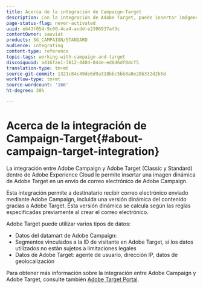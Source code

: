```yaml
---
title: Acerca de la integración de Campaign-Target
description: Con la integración de Adobe Target, puede insertar imágenes dinámicas generadas por Adobe Target en los mensajes de Adobe Campaign.
page-status-flag: never-activated
uuid: eb43f054-9c00-4ca4-acdd-e2306937af3c
contentOwner: sauviat
products: SG_CAMPAIGN/STANDARD
audience: integrating
content-type: reference
topic-tags: working-with-campaign-and-target
discoiquuid: a416fae1-3812-4404-844e-ed6d6df0dcf5
translation-type: tm+mt
source-git-commit: 1321c84c49de6d9a318bbc5bb8a0e28b332d2b5d
workflow-type: tm+mt
source-wordcount: '166'
ht-degree: 38%

---
```



# Acerca de la integración de Campaign-Target{#about-campaign-target-integration}

La integración entre Adobe Campaign y Adobe Target (Classic y Standard) dentro de Adobe Experience Cloud le permite insertar una imagen dinámica de Adobe Target en un envío de correo electrónico de Adobe Campaign.

Esta integración permite a destinatario recibir correo electrónico enviado mediante Adobe Campaign, incluida una versión dinámica del contenido gracias a Adobe Target. Esta versión dinámica se calcula según las reglas especificadas previamente al crear el correo electrónico.

Adobe Target puede utilizar varios tipos de datos:

* Datos del datamart de Adobe Campaign:
* Segmentos vinculados a la ID de visitante en Adobe Target, si los datos utilizados no están sujetos a limitaciones legales
* Datos de Adobe Target: agente de usuario, dirección IP, datos de geolocalización

Para obtener más información sobre la integración entre Adobe Campaign y Adobe Target, consulte también [Adobe Target Portal](https://docs.adobe.com/content/help/es-ES/target/using/integrate/campaign-and-target.html).
